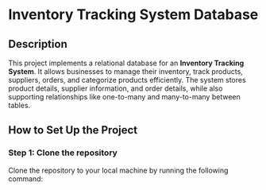 # Inventory Tracking System Database

## Description
This project implements a relational database for an **Inventory Tracking System**. It allows businesses to manage their inventory, track products, suppliers, orders, and categorize products efficiently. The system stores product details, supplier information, and order details, while also supporting relationships like one-to-many and many-to-many between tables.

## How to Set Up the Project

### Step 1: Clone the repository
Clone the repository to your local machine by running the following command:
```bash
